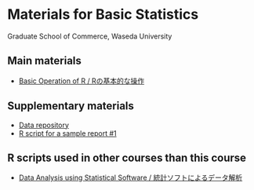 # Materials for Basic Statistics

Graduate School of Commerce, Waseda University

## Main materials 

* [Basic Operation of R / Rの基本的な操作](https://kurodaecon.github.io/bs/basic.html)

## Supplementary materials 

* [Data repository](https://github.com/kurodaecon/bs/tree/main/data)
* [R script for a sample report #1](https://kurodaecon.github.io/bs/report1.html)

## R scripts used in other courses than this course 

* [Data Analysis using Statistical Software / 統計ソフトによるデータ解析](https://kurodaecon.github.io/dass/)
